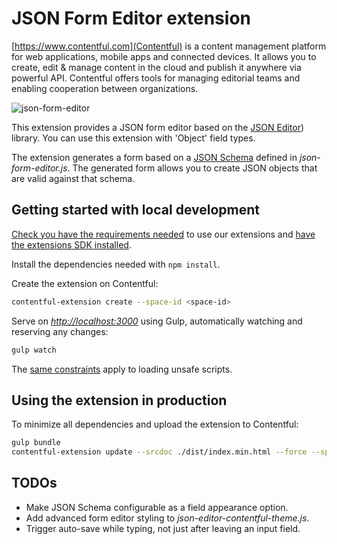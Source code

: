 # JSON Form Editor extension

[https://www.contentful.com](Contentful) is a content management platform for web applications, mobile apps and connected devices. It allows you to create, edit & manage content in the cloud and publish it anywhere via powerful API. Contentful offers tools for managing editorial teams and enabling cooperation between organizations.

![json-form-editor](http://contentful.github.io/extensions/assets/json-form-editor.png)

This extension provides a JSON form editor based on the [JSON Editor](https://github.com/jdorn/json-editor)) library. You can use this extension with 'Object' field types.

The extension generates a form based on a [JSON Schema](https://json-schema.org/) defined in _json-form-editor.js_. The generated form allows you to create JSON objects that are valid against that schema.

## Getting started with local development

[Check you have the requirements needed](../README.md#extensions-samples) to use our extensions and [have the extensions SDK installed](https://github.com/contentful/ui-extensions-sdk).

Install the dependencies needed with `npm install`.

Create the extension on Contentful:

```bash
contentful-extension create --space-id <space-id>
```

Serve on _<http://localhost:3000>_ using Gulp, automatically watching and reserving any changes:

```bash
gulp watch
```

The [same constraints](../README.md#debugging-on-your-local-environment) apply to loading unsafe scripts.

## Using the extension in production

To minimize all dependencies and upload the extension to Contentful:

```bash
gulp bundle
contentful-extension update --srcdoc ./dist/index.min.html --force --space-id <space-id>
```

## TODOs

- Make JSON Schema configurable as a field appearance option.
- Add advanced form editor styling to _json-editor-contentful-theme.js_.
- Trigger auto-save while typing, not just after leaving an input field.
